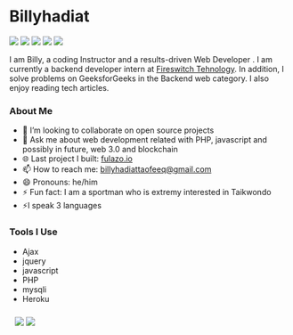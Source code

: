 <h1 align="left">Billyhadiat</h1>

[<img src="https://img.shields.io/badge/Portfolio-000000?style=flat" />]() [<img src="https://img.shields.io/badge/LinkedIn-0077B5?style=flat&logo=linkedin&logoColor=white" />](https://www.linkedin.com/in/billyhadiat-taofeeq-203a92200) [<img src="https://img.shields.io/badge/Dev-090909?style=flat&logo=dev.to&logoColor=white" />]() [<img src="https://img.shields.io/badge/Twitter-1DA1F2?style=flat&logo=twitter&logoColor=white" />](https://twitter.com/BILLYJEEM)  [<img src="https://img.shields.io/badge/facebook-0077B5?style=flat&logo=facebook&logoColor=white" />](https://www.facebook.com/billyhadiat.taophiq)


I am Billy, a coding Instructor and  a results-driven Web Developer . I am currently a backend developer intern  at [Fireswitch Tehnology](https://fireswitch.tech/). In addition, I solve problems on GeeksforGeeks in the Backend  web category. I also enjoy reading tech articles.



<h3 align="left">About Me</h3>  

<!-- - 🔭 I’m currently working on  -->
- 👯 I’m looking to collaborate on open source projects
- 💬 Ask me about web development related with  PHP, javascript  and possibly in future, web 3.0 and blockchain
- 🌐 Last project I built: [fulazo.io](https://fulazo.io)
- 📫 How to reach me: <billyhadiattaofeeq@gmail.com>
- 😄 Pronouns: he/him
- ⚡ Fun fact: I am a sportman  who is extremy interested in Taikwondo
- ⚡I speak 3 languages

### Tools I Use

- Ajax
- jquery
- javascript
- PHP
- mysqli
- Heroku





<p style="justify-content: space-between;padding:10px">
  <img src="https://github-readme-stats.vercel.app/api?username=Billyjeem123&show_icons=true&theme=tokyonight" />
  <img src="https://github-readme-stats.vercel.app/api/top-langs?username=Billyjeem123&show_icons=true&hide_border=false&&count_private=true&include_all_commits=true&theme=tokyonight" />
</p>


<!--   <img width="48%" src="https://github-readme-streak-stats.herokuapp.com/?user=terieyenike&theme=tokyonight" /> -->
